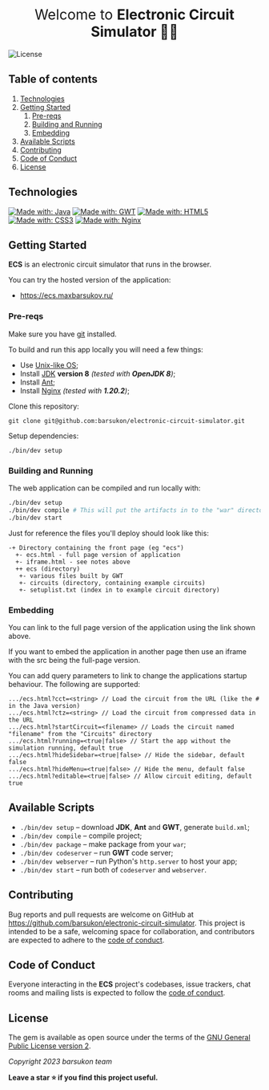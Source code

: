 <h1 align="center"style="font-weight:normal;">Welcome to <strong>Electronic Circuit Simulator </strong>🔋👋</h1>

![License](https://img.shields.io/github/license/barsukon/electronic-circuit-simulator)

## Table of contents
1. [Technologies](#technologies)
2. [Getting Started](#getting-started)
    1. [Pre-reqs](#pre-reqs)
    2. [Building and Running](#run)
    3. [Embedding](#embedding)
3. [Available Scripts](#scripts)
4. [Contributing](#contributing)
5. [Code of Conduct](#code-of-conduct)
6. [License](#license)

## Technologies <a name="technologies"></a>

[![Made with: Java](https://img.shields.io/badge/java-%23ED8B00.svg?style=for-the-badge&logo=openjdk&logoColor=white)](https://openjdk.org/)
[![Made with: GWT](https://img.shields.io/badge/GWT-%23FF0000.svg?style=for-the-badge&logo=GWT&logoColor=white)](https://www.gwtproject.org/)
[![Made with: HTML5](https://img.shields.io/badge/html5-%23E34F26.svg?style=for-the-badge&logo=html5&logoColor=white)](https://www.w3schools.com/html/)
[![Made with: CSS3](https://img.shields.io/badge/css3-%231572B6.svg?style=for-the-badge&logo=css3&logoColor=white)](https://developer.mozilla.org/en-US/docs/Web/CSS)
[![Made with: Nginx](https://img.shields.io/badge/nginx-009900?style=for-the-badge&logo=nginx&logoColor=white)](https://nginx.org/)

## Getting Started <a name="getting-started"></a>

**ECS** is an electronic circuit simulator that runs in the browser.

You can try the hosted version of the application:

- https://ecs.maxbarsukov.ru/

### Pre-reqs <a name="pre-reqs"></a>

Make sure you have [git](https://git-scm.com/) installed.

To build and run this app locally you will need a few things:

- Use [Unix-like OS](https://www.quora.com/Why-do-people-hate-Windows);
- Install [JDK](https://openjdk.org/) **version 8** *(tested with **OpenJDK 8**)*;
- Install [Ant](https://ant.apache.org/);
- Install [Nginx](https://nginx.org/ru/download.html) *(tested with **1.20.2**)*;


Clone this repository:

    git clone git@github.com:barsukon/electronic-circuit-simulator.git

Setup dependencies:

    ./bin/dev setup


### Building and Running <a name="run"></a>

The web application can be compiled and run locally with:

```bash
./bin/dev setup
./bin/dev compile # This will put the artifacts in to the "war" directory
./bin/dev start
```

Just for reference the files you'll deploy should look like this:

```
-+ Directory containing the front page (eg "ecs")
  +- ecs.html - full page version of application
  +- iframe.html - see notes above
  ++ ecs (directory)
   +- various files built by GWT
   +- circuits (directory, containing example circuits)
   +- setuplist.txt (index in to example circuit directory)
```

### Embedding <a name="embedding"></a>

You can link to the full page version of the application using the link shown above.

If you want to embed the application in another page then use an iframe with the src being the full-page version.

You can add query parameters to link to change the applications startup behaviour. The following are supported:

```
.../ecs.html?cct=<string> // Load the circuit from the URL (like the # in the Java version)
.../ecs.html?ctz=<string> // Load the circuit from compressed data in the URL
.../ecs.html?startCircuit=<filename> // Loads the circuit named "filename" from the "Circuits" directory
.../ecs.html?running=<true|false> // Start the app without the simulation running, default true
.../ecs.html?hideSidebar=<true|false> // Hide the sidebar, default false
.../ecs.html?hideMenu=<true|false> // Hide the menu, default false
.../ecs.html?editable=<true|false> // Allow circuit editing, default true
```

## Available Scripts <a name="scripts"></a>

- `./bin/dev setup` – download **JDK**, **Ant** and **GWT**, generate `build.xml`;
- `./bin/dev compile` – compile project;
- `./bin/dev package` – make package from your `war`;
- `./bin/dev codeserver` – run **GWT** code server;
- `./bin/dev webserver` – run Python's `http.server` to host your app;
- `./bin/dev start` – run both of `codeserver` and `webserver`.

## Contributing <a name="contributing"></a>

Bug reports and pull requests are welcome on GitHub at https://github.com/barsukon/electronic-circuit-simulator.
This project is intended to be a safe, welcoming space for collaboration, and contributors are expected to adhere to the [code of conduct](https://github.com/barsukon/electronic-circuit-simulator/blob/master/CODE_OF_CONDUCT.md).


## Code of Conduct <a name="code-of-conduct"></a>

Everyone interacting in the **ECS** project's codebases, issue trackers, chat rooms and mailing lists is expected to follow the [code of conduct](https://github.com/barsukon/electronic-circuit-simulator/blob/master/CODE_OF_CONDUCT.md).


## License <a name="license"></a>

The gem is available as open source under the terms of the [GNU General Public License version 2](https://opensource.org/license/gpl-2-0).

*Copyright 2023 barsukon team*

**Leave a star ⭐ if you find this project useful.**
